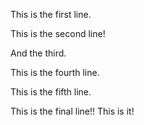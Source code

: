 This is the first line.

This is the second line!

And the third.

This is the fourth line.

This is the fifth line.

This is the final line!! This is it!
